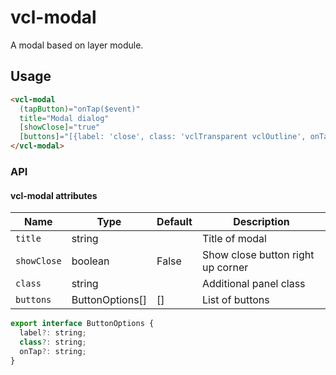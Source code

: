 # vcl-modal

A modal based on layer module.

## Usage

```html
<vcl-modal
  (tapButton)="onTap($event)"
  title="Modal dialog"
  [showClose]="true"
  [buttons]="[{label: 'close', class: 'vclTransparent vclOutline', onTap:'close'}, {label: 'Send Data', class: 'vclEmphasized', onTap:'send'}]">
</vcl-modal>
```

### API

#### vcl-modal attributes

| Name              | Type            | Default  | Description
| ----------------- | --------------- | -------- |--------------
| `title`           | string          |          | Title of modal
| `showClose`       | boolean         | False    | Show close button right up corner
| `class`           | string          |          | Additional panel class
| `buttons`         | ButtonOptions[] | []       | List of buttons


```js
export interface ButtonOptions {
  label?: string;
  class?: string;
  onTap?: string;
}
```